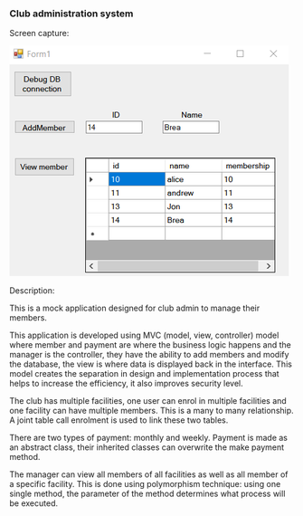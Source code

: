 ### Club administration system
Screen capture:

![Screen Capture](https://github.com/DungLai/dunglai.github.io/blob/master/temporary_folder/Capture.PNG)

Description:

This is a mock application designed for club admin to manage their members. 

This application is developed using MVC (model, view, controller) model where member and payment are where the business logic happens and the manager is the controller, they have the ability to add members and modify the database, the view is where data is displayed back in the interface. This model creates the separation in design and implementation process that helps to increase the efficiency, it also improves security level.

The club has multiple facilities, one user can enrol in multiple facilities and one facility can have multiple members. This is a many to many relationship. A joint table call enrolment is used to link these two tables.

There are two types of payment: monthly and weekly. Payment is made as an abstract class, their inherited classes can overwrite the make payment method.

The manager can view all members of all facilities as well as all member of a specific facility. This is done using polymorphism technique: using one single method, the parameter of the method determines what process will be executed.
